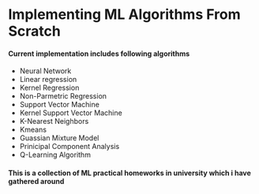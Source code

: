 # Implementing ML Algorithms From Scratch

#### Current implementation includes following algorithms

  * Neural Network
  * Linear regression
  * Kernel Regression
  * Non-Parmetric Regression
  * Support Vector Machine
  * Kernel Support Vector Machine
  * K-Nearest Neighbors
  * Kmeans
  * Guassian Mixture Model
  * Prinicipal Component Analysis
  * Q-Learning Algorithm

#### This is a collection of ML practical homeworks in university which i have gathered around
  
